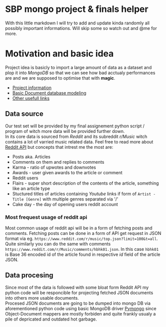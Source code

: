 # SBP mongo project & finals helper

With this little markdown I will try to add and update kinda randomly all possibly important informations. Will skip some so watch out and @me for more.

# Motivation and basic idea

Project idea is basicly to import a large amount of data as a dataset and plop it into *MongoDB* so that we can see how bad acctualy performances are and we are supposed to optimise that with **magic**. 
- [Project information](http://www.acs.uns.ac.rs/sr/filebrowser/download/7726441)
- [Basic Document database modeling](https://www.acs.uns.ac.rs/sr/filebrowser/download/7726442)  
- [Other usefull links]([https://](https://www.acs.uns.ac.rs/sr/node/237/2629244))


## Data source

Our test set will be provided by my final assignement python script / program of witch more data will be provided further down.  
In its core data is sourced from *Reddit* and its subreddit *r/Music* witch contains a lot of varried music related data.
Feel free to read more about [Reddit API]((https://www.reddit.com/dev/api)) but concepts that intrest me the most are:
- Posts aka. Articles
- Comments on them and replies to comments
- Karma - ratio of upwotes and downvotes
- Awards - user given awards to the article or comment
- Reddit users
- Flairs - super short description of the contents of the article, something like an article type
- Stuctured titles of articles containing *Youtube* links if form of `Artist - Title [Genre]` with multiple genres separated via '/'
- Cake day - the day of opening users reddit account

### Most frequest usage of reddit api

Most common usage of reddit api will be in a form of fetching posts and comments.
Fetching posts can be done in a form of API get request in JSON format via eg. `https://www.reddit.com/r/music/top.json?limit=100&t=all`.
Quite similarly you can do the same with comments `https://www.reddit.com/r/Music/comments/hbhk01.json`. In this case `hbhk01` is Base 36 encoded id of the article found in respective *id* field of the article JSON. 

## Data procesing
Since most of the data is followed with some bloat form Reddit API my python code will be responcible for projecting fetched JSON documents into others more usable documents.  
Procesed JSON documents are going to be dumped into mongo DB via aforementioned python code using basic MongoDB driver [Pymongo](https://www.mongodb.com/docs/drivers/pymongo/) since Object-Document mappers are mostly forbiden and quite frankly usualy a pile of depricated and outdated hot garbage.